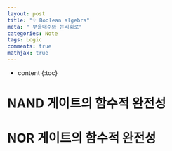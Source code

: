 ```yaml
---
layout: post
title: "💡 Boolean algebra"
meta: " 부울대수와 논리회로"
categories: Note
tags: Logic
comments: true
mathjax: true
---
```




* content
{:toc}
# NAND 게이트의 함수적 완전성



# NOR 게이트의 함수적 완전성

